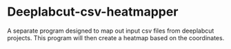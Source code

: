 # Deeplabcut-csv-heatmapper
A separate program designed to map out input csv files from deeplabcut projects. This program will then create a heatmap based on the coordinates.
